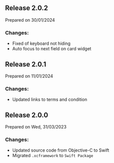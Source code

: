 ## Release 2.0.2
Prepared on 30/01/2024
### Changes:
* Fixed of keyboard not hiding
* Auto focus to next field on card widget

## Release 2.0.1
Prepared on 11/01/2024
### Changes:
* Updated links to terms and condition

## Release 2.0.0
Prepared on Wed, 31/03/2023
### Changes:
* Updated source code from Objective-C to Swift
* Migrated `.xcframework` to `Swift Package`
